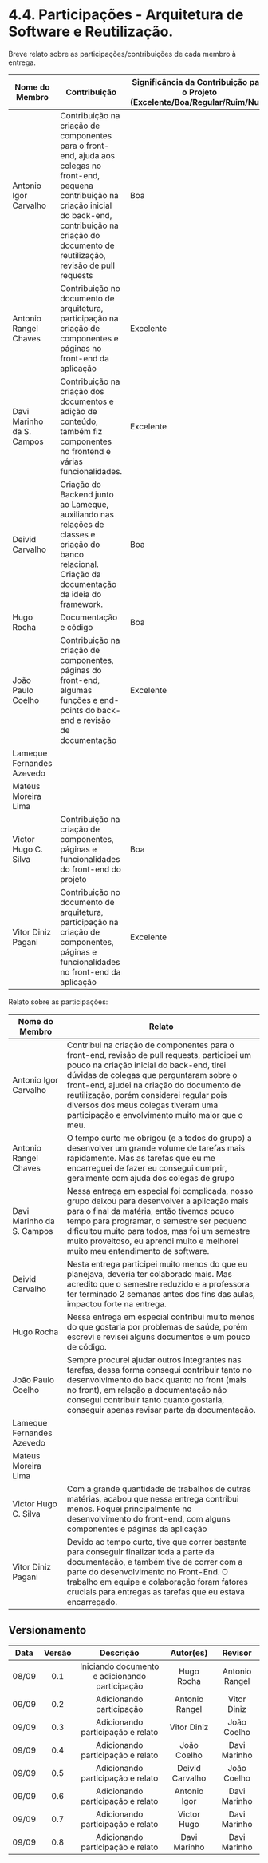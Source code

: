 # 4.4. Participações - Arquitetura de Software e Reutilização.

Breve relato sobre as participações/contribuições de cada membro à entrega.

| Nome do Membro            | Contribuição                                                                                                                                                                                                                                              | Significância da Contribuição para o Projeto (Excelente/Boa/Regular/Ruim/Nula) |
| ------------------------- | --------------------------------------------------------------------------------------------------------------------------------------------------------------------------------------------------------------------------------------------------------- | ------------------------------------------------------------------------------ |
| Antonio Igor Carvalho     | Contribuição na criação de componentes para o front-end, ajuda aos colegas no front-end, pequena contribuição na criação inicial do back-end, contribuição na criação do documento de reutilização, revisão de pull requests | Boa |
| Antonio Rangel Chaves     | Contribuição no documento de arquitetura, participação na criação de componentes e páginas no front-end da aplicação | Excelente |
| Davi Marinho da S. Campos | Contribuição na criação dos documentos e adição de conteúdo, também fiz componentes no frontend e várias funcionalidades. | Excelente |
| Deivid Carvalho           | Criação do Backend junto ao Lameque, auxiliando nas relações de classes e criação do banco relacional. Criação da documentação da ideia do framework.| Boa |
| Hugo Rocha                | Documentação e código | Boa  |
| João Paulo Coelho         | Contribuição na criação de componentes, páginas do front-end, algumas funções e end-points do back-end e revisão de documentação | Excelente |
| Lameque Fernandes Azevedo | |
| Mateus Moreira Lima       | |
| Victor Hugo C. Silva      | Contribuição na criação de componentes, páginas e funcionalidades do front-end do projeto| Boa |
| Vitor Diniz Pagani        | Contribuição no documento de arquitetura, participação na criação de componentes, páginas e funcionalidades no front-end da aplicação | Excelente |


Relato sobre as participações:

| Nome do Membro                    | Relato                                                                                                                                                                                                                                                                                                                                                                                                                                                                    |
| --------------------------------- | ------------------------------------------------------------------------------------------------------------------------------------------------------------------------------------------------------------------------------------------------------------------------------------------------------------------------------------------------------------------------------------------------------------------------------------------------------------------------- |
| Antonio Igor Carvalho     | Contribui na criação de componentes para o front-end, revisão de pull requests, participei um pouco na criação inicial do back-end, tirei dúvidas de colegas que perguntaram sobre o front-end, ajudei na criação do documento de reutilização, porém considerei regular pois diversos dos meus colegas tiveram uma participação e envolvimento muito maior que o meu. |
| Antonio Rangel Chaves     | O tempo curto me obrigou (e a todos do grupo) a desenvolver um grande volume de tarefas mais rapidamente. Mas as tarefas que eu me encarreguei de fazer eu consegui cumprir, geralmente com ajuda dos colegas de grupo|
| Davi Marinho da S. Campos | Nessa entrega em especial foi complicada, nosso grupo deixou para desenvolver a aplicação mais para o final da matéria, então tivemos pouco tempo para programar, o semestre ser pequeno dificultou muito para todos, mas foi um semestre muito proveitoso, eu aprendi muito e melhorei muito meu entendimento de software. |
| Deivid Carvalho           | Nesta entrega participei muito menos do que eu planejava, deveria ter colaborado mais. Mas acredito que o semestre reduzido e a professora ter terminado 2 semanas antes dos fins das aulas, impactou forte na entrega. |
| Hugo Rocha                |Nessa entrega em especial contribui muito menos do que gostaria por problemas de saúde, porém escrevi e revisei alguns documentos e um pouco de código.|
| João Paulo Coelho         | Sempre procurei ajudar outros integrantes nas tarefas, dessa forma consegui contribuir tanto no desenvolvimento do back quanto no front (mais no front), em relação a documentação não consegui contribuir tanto quanto gostaria, conseguir apenas revisar parte da documentação. |
| Lameque Fernandes Azevedo | |
| Mateus Moreira Lima       | |
| Victor Hugo C. Silva      | Com a grande quantidade de trabalhos de outras matérias, acabou que nessa entrega contribui menos. Foquei principalmente no desenvolvimento do front-end, com alguns componentes e páginas da aplicação|
| Vitor Diniz Pagani        | Devido ao tempo curto, tive que correr bastante para conseguir finalizar toda a parte da documentação, e também tive de correr com a parte do desenvolvimento no Front-End. O trabalho em equipe e colaboração foram fatores cruciais para entregas as tarefas que eu estava encarregado.|


## Versionamento

| Data  | Versão |                              Descrição                              |  Autor(es)   | Revisor |
| :---: | :----: | :-----------------------------------------------------------------: | :----------: | :-----: |
| 08/09 |  0.1   |              Iniciando documento e adicionando participação         |     Hugo Rocha    |  Antonio Rangel   |
|   09/09    |   0.2     |   Adicionando participação                                  |    Antonio Rangel               | Vitor Diniz                 |
|   09/09    |   0.3     |   Adicionando participação e relato                                 |    Vitor Diniz              |  João Coelho     |
|   09/09    |   0.4     |   Adicionando participação e relato                                 |    João Coelho              |   Davi Marinho    |
|   09/09    |   0.5     |   Adicionando participação e relato                                 |    Deivid Carvalho            |   João Coelho     |
|   09/09    |   0.6     |   Adicionando participação e relato                                 |    Antonio Igor            |  Davi Marinho      |
|   09/09    |   0.7     |   Adicionando participação e relato                                 |    Victor Hugo           |   Davi Marinho     |
|   09/09    |   0.8     |   Adicionando participação e relato                                 |    Davi Marinho          |   Davi Marinho     |
